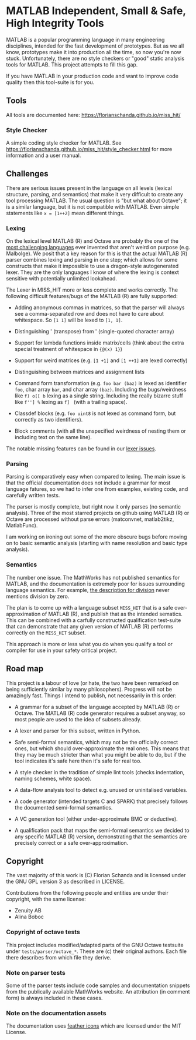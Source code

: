 # MATLAB Independent, Small & Safe, High Integrity Tools

MATLAB is a popular programming language in many engineering
disciplines, intended for the fast development of prototypes. But as
we all know, prototypes make it into production all the time, so now
you're now stuck. Unfortunately, there are no style checkers or "good"
static analysis tools for MATLAB. This project attempts to fill this
gap.

If you have MATLAB in your production code and want to improve code
quality then this tool-suite is for you.

## Tools

All tools are documented here:
https://florianschanda.github.io/miss_hit/

### Style Checker

A simple coding style checker for MATLAB. See
https://florianschanda.github.io/miss_hit/style_checker.html for more
information and a user manual.

## Challenges

There are serious issues present in the language on all levels
(lexical structure, parsing, and semantics) that make it very
difficult to create any tool processing MATLAB. The usual question is
"but what about Octave"; it is a similar language, but it is not
compatible with MATLAB. Even simple statements like `x = [1++2]` mean
different things.

### Lexing
On the lexical level MATLAB (R) and Octave are probably the one of the
[most challenging
languages](https://github.com/florianschanda/miss_hit/blob/master/HORRORS.md)
ever invented that aren't weird on purpose (e.g. Malbolge). We posit
that a key reason for this is that the actual MATLAB (R) parser
combines lexing and parsing in one step; which allows for some
constructs that make it impossible to use a dragon-style autogenerated
lexer. They are the only languages I know of where the lexing is
context sensitive with potentially unlimited lookahead.

The Lexer in MISS_HIT more or less complete and works
correctly. The following difficult features/bugs of the MATLAB (R) are
fully supported:

* Adding anonymous commas in matrices, so that the parser will always
  see a comma-separated row and does not have to care about
  whitespace. So `[1 1]` will be lexed to `[1, 1]`.

* Distinguishing ' (transpose) from ' (single-quoted character array)

* Support for lambda functions inside matrix/cells (think about the
  extra special treatment of whitespace in `{@(x) 1}`)

* Support for weird matrices (e.g. `[1 +1]` and `[1 ++1]` are lexed
  correctly)

* Distinguishing between matrices and assignment lists

* Command form transformation (e.g. `foo bar (baz)` is lexed as
  identifier `foo`, char array `bar`, and char array
  `(baz)`. Including the bugs/weirdness like `f) o[[ b` lexing as a
  single string. Including the really bizarre stuff like `f''] %`
  lexing as `f] ` (with a trailing space).

* Classdef blocks (e.g. `foo uint8` is not lexed as command form, but
  correctly as two identifiers).

* Block comments (with all the unspecified weirdness of nesting them
  or including text on the same line).

The notable missing features can be found in our [lexer issues](https://github.com/florianschanda/miss_hit/issues?q=is%3Aopen+is%3Aissue+label%3A%22component%3A+lexer%22).

### Parsing
Parsing is comparatively easy when compared to lexing. The main issue
is that the official documentation does not include a grammar for most
language fatures, so we had to infer one from examples, existing code,
and carefully written tests.

The parser is mostly complete, but right now it only parses (no
semantic analysis). Three of the most starred projects on github using
MATLAB (R) or Octave are processed without parse errors (matconvnet,
matlab2tikz, MatlabFunc).

I am working on ironing out some of the more obscure bugs before
moving on to basic semantic analysis (starting with name resolution
and basic type analysis).

### Semantics
The number one issue. The MathWorks has not published semantics for
MATLAB, and the documentation is extremely poor for issues surrounding
language semantics. For example, [the description for
division](https://uk.mathworks.com/help/matlab/ref/rdivide.html) never
mentions division by zero.

The plan is to come up with a language subset `MISS_HIT` that is a
safe over-approximation of MATLAB (R), and publish that as the
intended sematics. This can be combined with a carfully constructed
qualification test-suite that can demonstrate that any given version
of MATLAB (R) performs correctly on the `MISS_HIT` subset.

This approach is more or less what you do when you qualify a tool or
compiler for use in your safety critical project.

## Road map

This project is a labour of love (or hate, the two have been remarked
on being sufficiently similar by many philosophers). Progress will not
be amazingly fast. Things I intend to publish, not necessarily in this
order:

* A grammar for a subset of the language accepted by MATLAB (R) or
  Octave. The MATLAB (R) code generator requires a subset anyway, so
  most people are used to the idea of subsets already.

* A lexer and parser for this subset, written in Python.

* Safe semi-formal semantics, which may not be the officially correct
  ones, but which should over-approximate the real ones. This means
  that they may be much stricter than what you might be able to do,
  but if the tool indicates it's safe here then it's safe for real
  too.

* A style checker in the tradition of simple lint tools (checks
  indentation, naming schemes, white space).

* A data-flow analysis tool to detect e.g. unused or uninitalised
  variables.

* A code generator (intended targets C and SPARK) that precisely
  follows the documented semi-formal semantics.

* A VC generation tool (either under-approximate BMC or deductive).

* A qualification pack that maps the semi-formal semantics we decided
  to any specific MATLAB (R) version, demonstrating that the semantics
  are precisely correct or a safe over-approximation.

## Copyright

The vast majority of this work is (C) Florian Schanda and is licensed
under the GNU GPL version 3 as described in LICENSE.

Contributions from the following people and entities are under their
copyright, with the same license:

* Zenuity AB
* Alina Boboc

### Copyright of octave tests

This project includes modified/adapted parts of the GNU Octave
testsuite under `tests/parser/octave_*`. These are (c) their original
authors. Each file there describes from which file they derive.

### Note on parser tests

Some of the parser tests include code samples and documentation
snippets from the publically available MathWorks website. An
attribution (in comment form) is always included in these cases.

### Note on the documentation assets

The documentation uses
[feather icons](https://github.com/feathericons/feather/blob/master/LICENSE)
which are licensed under the MIT License.

